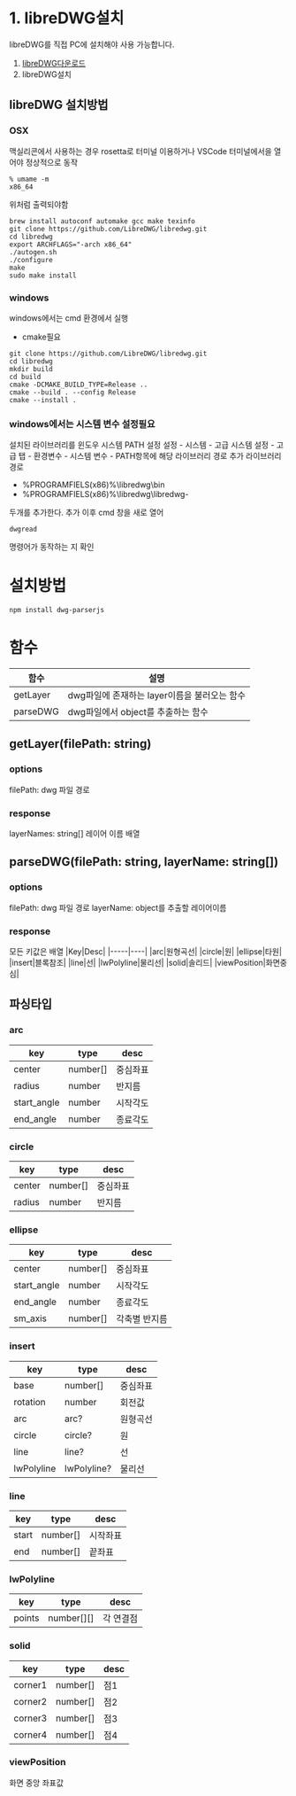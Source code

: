 # 1. libreDWG설치
libreDWG를 직접 PC에 설치해야 사용 가능합니다.
1. [libreDWG다운로드](https://github.com/LibreDWG/libredwg)
2. libreDWG설치
## libreDWG 설치방법

### OSX
맥실리콘에서 사용하는 경우 rosetta로 터미널 이용하거나 VSCode 터미널에서을 열어야 정상적으로 동작
    
    % umame -m
    x86_64
위처럼 출력되야함
```
brew install autoconf automake gcc make texinfo
git clone https://github.com/LibreDWG/libredwg.git
cd libredwg
export ARCHFLAGS="-arch x86_64"
./autogen.sh
./configure
make
sudo make install
```
### windows
windows에서는 cmd 환경에서 실행
- cmake필요  
```
git clone https://github.com/LibreDWG/libredwg.git
cd libredwg
mkdir build
cd build
cmake -DCMAKE_BUILD_TYPE=Release ..
cmake --build . --config Release
cmake --install .
```
### windows에서는 시스템 변수 설정필요
설치된 라이브러리를 윈도우 시스템 PATH 설정
설정 - 시스템 - 고급 시스템 설정 - 고급 탭 - 환경변수 - 시스템 변수 - PATH항목에 해당 라이브러리 경로 추가
라이브러리 경로 
- %PROGRAMFIELS(x86)%\libredwg\bin
- %PROGRAMFIELS(x86)%\libredwg\libredwg-

두개를 추가한다.
추가 이후 cmd 창을 새로 열어 

	dwgread
명령어가 동작하는 지 확인

# 설치방법 
	npm install dwg-parserjs

# 함수
|함수|설명|
|---|---|
|getLayer|dwg파일에 존재하는 layer이름을 불러오는 함수|
|parseDWG|dwg파일에서 object를 추출하는 함수|

## getLayer(filePath: string)
### options
filePath: dwg 파일 경로

### response
layerNames: string[] 
레이어 이름 배열


## parseDWG(filePath: string, layerName: string[])
### options
filePath: dwg 파일 경로
layerName: object를 추출할 레이어이름

### response
모든 키값은 배열
|Key|Desc|
|-----|----|
|arc|원형곡선|
|circle|원|
|ellipse|타원|
|insert|블록참조|
|line|선|
|lwPolyline|물리선|
|solid|솔리드|
|viewPosition|화면중심|

## 파싱타입
### arc
|key|type|desc|
|---|---|--|
|center|number[]|중심좌표|
|radius|number|반지름|
|start_angle|number|시작각도|
|end_angle|number|종료각도|

### circle
|key|type|desc|
|---|---|--|
|center|number[]|중심좌표|
|radius|number|반지름|

### ellipse

|key|type|desc|
|---|---|--|
|center|number[]|중심좌표|
|start_angle|number|시작각도|
|end_angle|number|종료각도|
|sm_axis|number[]|각축별 반지름|

### insert

|key|type|desc|
|---|---|--|
|base|number[]|중심좌표|
|rotation|number|회전값|
|arc|arc?|원형곡선|
|circle|circle?|원|
|line|line?|선|
|lwPolyline|lwPolyline?|물리선|

### line
|key|type|desc|
|---|---|--|
|start|number[]|시작좌표|
|end|number[]|끝좌표|

### lwPolyline
|key|type|desc|
|---|---|--|
|points|number[][]|각 연결점|

### solid
|key|type|desc|
|---|---|--|
|corner1|number[]|점1|
|corner2|number[]|점2|
|corner3|number[]|점3|
|corner4|number[]|점4|

### viewPosition
화면 중앙 좌표값
